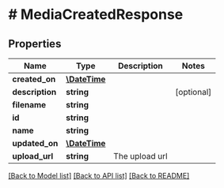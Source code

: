 # # MediaCreatedResponse

## Properties

Name | Type | Description | Notes
------------ | ------------- | ------------- | -------------
**created_on** | [**\DateTime**](\DateTime.md) |  |
**description** | **string** |  | [optional]
**filename** | **string** |  |
**id** | **string** |  |
**name** | **string** |  |
**updated_on** | [**\DateTime**](\DateTime.md) |  |
**upload_url** | **string** | The upload url |

[[Back to Model list]](../../README.md#models) [[Back to API list]](../../README.md#endpoints) [[Back to README]](../../README.md)
